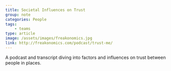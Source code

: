 ```yaml
---
title: Societal Influences on Trust
group: note
categories: People
tags:
    - teams
type: article
image: /assets/images/freakonomics.jpg
link: http://freakonomics.com/podcast/trust-me/
---
```

A podcast and transcript diving into factors and influences on trust between people in places.
